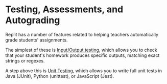 # Testing, Assessments, and Autograding

Replit has a number of features related to helping teachers automatically grade students' assignments.

The simplest of these is [Input/Output testing](./InputOutput), which allows you to check that your student's homework produces specific outputs, matching exact strings or regexes.

A step above this is [Unit Testing](/repls/UnitTesting), which allows you to write full unit tests in Java (JUnit), Python (unittest), or JavaScript (Jest).


